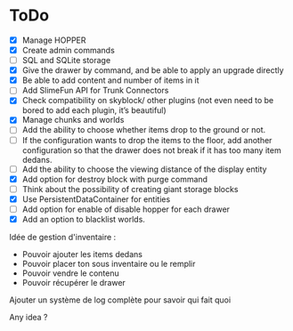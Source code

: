 # ToDo

- [x] Manage HOPPER
- [x] Create admin commands
- [ ] SQL and SQLite storage
- [x] Give the drawer by command, and be able to apply an upgrade directly
- [x] Be able to add content and number of items in it
- [ ] Add SlimeFun API for Trunk Connectors
- [x] Check compatibility on skyblock/ other plugins (not even need to be bored to add each plugin, it’s beautiful)
- [x] Manage chunks and worlds
- [ ] Add the ability to choose whether items drop to the ground or not.
- [ ] If the configuration wants to drop the items to the floor, add another configuration so that the drawer does not break if it has too many item dedans. 
- [ ] Add the ability to choose the viewing distance of the display entity 
- [x] Add option for destroy block with purge command 
- [ ] Think about the possibility of creating giant storage blocks
- [x] Use PersistentDataContainer for entities
- [ ] Add option for enable of disable hopper for each drawer
- [x] Add an option to blacklist worlds.

Idée de gestion d'inventaire :
- Pouvoir ajouter les items dedans
- Pouvoir placer ton sous inventaire ou le remplir
- Pouvoir vendre le contenu
- Pouvoir récupérer le drawer

Ajouter un système de log complète pour savoir qui fait quoi

Any idea ?